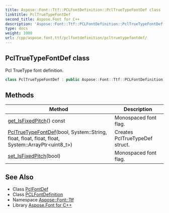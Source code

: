 ```yaml
---
title: Aspose::Font::Ttf::PCLFontDefinition::PclTrueTypeFontDef class
linktitle: PclTrueTypeFontDef
second_title: Aspose.Font for C++
description: 'Aspose::Font::Ttf::PCLFontDefinition::PclTrueTypeFontDef class. Pcl TrueType font definition in C++.'
type: docs
weight: 1000
url: /cpp/aspose.font.ttf/pclfontdefinition/pcltruetypefontdef/
---
```

## PclTrueTypeFontDef class


Pcl TrueType font definition.

```cpp
class PclTrueTypeFontDef : public Aspose::Font::Ttf::PCLFontDefinition::PclFontDef
```

## Methods

| Method | Description |
| --- | --- |
| [get_IsFixedPitch](./get_isfixedpitch/)() const | Monospaced font flag. |
| [PclTrueTypeFontDef](./pcltruetypefontdef/)(bool, System::String, float, float, float, float, System::ArrayPtr\<uint8_t\>) | Creates PclTrueTypeDef struct. |
| [set_IsFixedPitch](./set_isfixedpitch/)(bool) | Monospaced font flag. |
## See Also

* Class [PclFontDef](../pclfontdef/)
* Class [PCLFontDefinition](../)
* Namespace [Aspose::Font::Ttf](../../)
* Library [Aspose.Font for C++](../../../)
